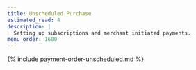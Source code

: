 ```yaml
---
title: Unscheduled Purchase
estimated_read: 4
description: |
  Setting up subscriptions and merchant initiated payments.
menu_order: 1600
---
```


{% include payment-order-unscheduled.md %}
